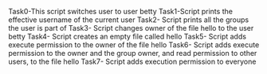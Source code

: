Task0-This script switches user to user betty
Task1-Script prints the effective username of the current user
Task2- Script prints all the groups the user is part of
Task3- Script changes owner of the file hello to the user betty
Task4- Script creates an empty file called hello
Task5- Script adds execute permission to the owner of the file hello
Task6- Script adds execute permission to the owner and the group owner, and read permission to other users, to the file hello
Task7- Script adds execution permission to everyone
